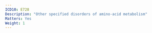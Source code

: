 ```yaml
---
ICD10: E728
Description: "Other specified disorders of amino-acid metabolism"
Matters: Yes
Weight: 1
---
```

